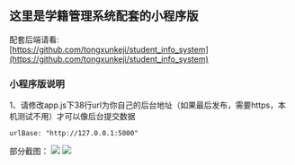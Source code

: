 ## 这里是学籍管理系统配套的小程序版
配套后端请看:  
[https://github.com/tongxunkeji/student_info_system](https://github.com/tongxunkeji/student_info_system)

### 小程序版说明
1、请修改app.js下38行url为你自己的后台地址（如果最后发布，需要https，本机测试不用）才可以像后台提交数据
```
urlBase: "http://127.0.0.1:5000"
```

部分截图：
![](http://pic.printyun.cn/小程序首页.png)
![](http://pic.printyun.cn/小程序学籍证明页.png)